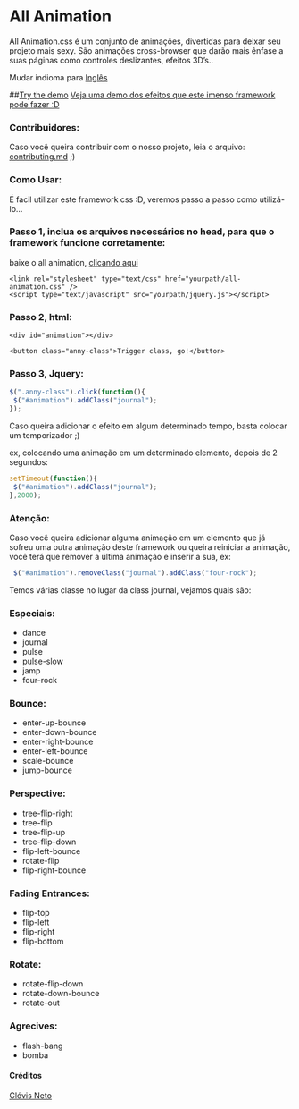 All Animation
=============

All Animation.css é um conjunto de animações, divertidas para deixar seu projeto mais sexy. São animações cross-browser que darão mais ênfase a suas páginas como controles deslizantes, efeitos 3D’s..

Mudar indioma para [Inglês](https://github.com/clovisdasilvaneto/all-animation/blob/master/README.md)</a>

##[Try the demo](http://clovisdasilvaneto.github.io/all-animation/)
<a href="http://clovisdasilvaneto.github.io/all-animation/">Veja uma demo dos efeitos que este imenso framework pode fazer :D</a>

### Contribuidores:
Caso você queira contribuir com o nosso projeto, leia o arquivo: <a href="https://github.com/clovisdasilvaneto/all-animation/blob/master/contributing.md">contributing.md</a> ;)

### Como Usar:

É facil utilizar este framework css :D, veremos passo a passo como utilizá-lo...


### Passo 1, inclua os arquivos necessários no head, para que o framework funcione corretamente:

baixe o all animation, <a href="https://github.com/clovisdasilvaneto/all-animation/archive/v2.1.2.zip" target="_blank">clicando aqui</a>

```
<link rel="stylesheet" type="text/css" href="yourpath/all-animation.css" />
<script type="text/javascript" src="yourpath/jquery.js"></script>

```

### Passo 2, html:

```
<div id="animation"></div>

<button class="anny-class">Trigger class, go!</button>

```

### Passo 3, Jquery:

```js
$(".anny-class").click(function(){
 $("#animation").addClass("journal");
});
```

Caso queira adicionar o efeito em algum determinado tempo, basta colocar um temporizador ;)

ex, colocando uma animação em um determinado elemento, depois de 2 segundos:

```js
setTimeout(function(){
 $("#animation").addClass("journal");
},2000);
```

### Atenção:

Caso você queira adicionar alguma animação em um elemento que já sofreu uma outra animação deste framework ou queira reiniciar a animação, você terá que remover a última animação e inserir a sua, ex:


```js
 $("#animation").removeClass("journal").addClass("four-rock");
```


Temos várias classe no lugar da class journal, vejamos quais são:

### Especiais:

<ul>
 <li>dance</li>
 <li>journal</li>
 <li>pulse</li>
 <li>pulse-slow</li>
 <li>jamp</li>
 <li>four-rock</li>
</ul>

### Bounce:
<ul>
 <li>enter-up-bounce </li>
 <li>enter-down-bounce</li>
 <li>enter-right-bounce </li>
 <li>enter-left-bounce</li>
 <li>scale-bounce</li>
 <li>jump-bounce</li>
</ul>

### Perspective:
<ul>
 <li>tree-flip-right</li>
 <li>tree-flip</li>
 <li>tree-flip-up</li>
 <li>tree-flip-down</li>
 <li>flip-left-bounce</li>
 <li>rotate-flip</li>
 <li>flip-right-bounce</li>
</ul>

### Fading Entrances:
<ul>
 <li>flip-top</li>
 <li>flip-left</li>
 <li>flip-right</li>
 <li>flip-bottom</li>
</ul>

### Rotate:
<ul>
 <li>rotate-flip-down</li>
 <li>rotate-down-bounce</li>
 <li>rotate-out</li>
</ul>

### Agrecives:
<ul>
 <li>flash-bang</li>
 <li>bomba</li>
</ul>


#### Créditos

<a href="http://clovisdasilvaneto.github.io">Clóvis Neto</a>
